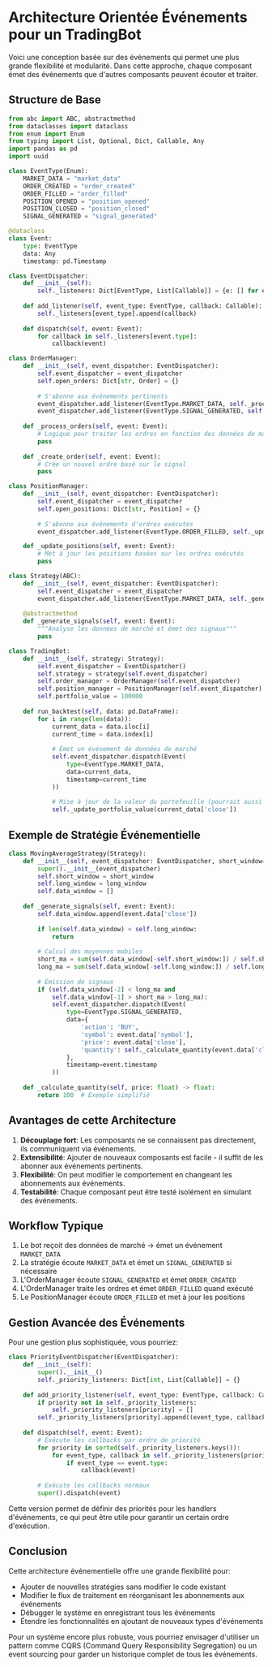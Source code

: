 # Architecture Orientée Événements pour un TradingBot

Voici une conception basée sur des événements qui permet une plus grande flexibilité et modularité. Dans cette approche, chaque composant émet des événements que d'autres composants peuvent écouter et traiter.

## Structure de Base

```python
from abc import ABC, abstractmethod
from dataclasses import dataclass
from enum import Enum
from typing import List, Optional, Dict, Callable, Any
import pandas as pd
import uuid

class EventType(Enum):
    MARKET_DATA = "market_data"
    ORDER_CREATED = "order_created"
    ORDER_FILLED = "order_filled"
    POSITION_OPENED = "position_opened"
    POSITION_CLOSED = "position_closed"
    SIGNAL_GENERATED = "signal_generated"

@dataclass
class Event:
    type: EventType
    data: Any
    timestamp: pd.Timestamp

class EventDispatcher:
    def __init__(self):
        self._listeners: Dict[EventType, List[Callable]] = {e: [] for e in EventType}
    
    def add_listener(self, event_type: EventType, callback: Callable):
        self._listeners[event_type].append(callback)
    
    def dispatch(self, event: Event):
        for callback in self._listeners[event.type]:
            callback(event)

class OrderManager:
    def __init__(self, event_dispatcher: EventDispatcher):
        self.event_dispatcher = event_dispatcher
        self.open_orders: Dict[str, Order] = {}
        
        # S'abonne aux événements pertinents
        event_dispatcher.add_listener(EventType.MARKET_DATA, self._process_orders)
        event_dispatcher.add_listener(EventType.SIGNAL_GENERATED, self._create_order)
    
    def _process_orders(self, event: Event):
        # Logique pour traiter les ordres en fonction des données de marché
        pass
    
    def _create_order(self, event: Event):
        # Crée un nouvel ordre basé sur le signal
        pass

class PositionManager:
    def __init__(self, event_dispatcher: EventDispatcher):
        self.event_dispatcher = event_dispatcher
        self.open_positions: Dict[str, Position] = {}
        
        # S'abonne aux événements d'ordres exécutés
        event_dispatcher.add_listener(EventType.ORDER_FILLED, self._update_positions)

    def _update_positions(self, event: Event):
        # Met à jour les positions basées sur les ordres exécutés
        pass

class Strategy(ABC):
    def __init__(self, event_dispatcher: EventDispatcher):
        self.event_dispatcher = event_dispatcher
        event_dispatcher.add_listener(EventType.MARKET_DATA, self._generate_signals)
    
    @abstractmethod
    def _generate_signals(self, event: Event):
        """Analyse les données de marché et émet des signaux"""
        pass

class TradingBot:
    def __init__(self, strategy: Strategy):
        self.event_dispatcher = EventDispatcher()
        self.strategy = strategy(self.event_dispatcher)
        self.order_manager = OrderManager(self.event_dispatcher)
        self.position_manager = PositionManager(self.event_dispatcher)
        self.portfolio_value = 100000
    
    def run_backtest(self, data: pd.DataFrame):
        for i in range(len(data)):
            current_data = data.iloc[i]
            current_time = data.index[i]
            
            # Émet un événement de données de marché
            self.event_dispatcher.dispatch(Event(
                type=EventType.MARKET_DATA,
                data=current_data,
                timestamp=current_time
            ))
            
            # Mise à jour de la valeur du portefeuille (pourrait aussi être événementiel)
            self._update_portfolio_value(current_data['close'])
```

## Exemple de Stratégie Événementielle

```python
class MovingAverageStrategy(Strategy):
    def __init__(self, event_dispatcher: EventDispatcher, short_window=10, long_window=50):
        super().__init__(event_dispatcher)
        self.short_window = short_window
        self.long_window = long_window
        self.data_window = []
    
    def _generate_signals(self, event: Event):
        self.data_window.append(event.data['close'])
        
        if len(self.data_window) < self.long_window:
            return
        
        # Calcul des moyennes mobiles
        short_ma = sum(self.data_window[-self.short_window:]) / self.short_window
        long_ma = sum(self.data_window[-self.long_window:]) / self.long_window
        
        # Émission de signaux
        if (self.data_window[-2] < long_ma and 
            self.data_window[-1] > short_ma > long_ma):
            self.event_dispatcher.dispatch(Event(
                type=EventType.SIGNAL_GENERATED,
                data={
                    'action': 'BUY',
                    'symbol': event.data['symbol'],
                    'price': event.data['close'],
                    'quantity': self._calculate_quantity(event.data['close'])
                },
                timestamp=event.timestamp
            ))
    
    def _calculate_quantity(self, price: float) -> float:
        return 100  # Exemple simplifié
```

## Avantages de cette Architecture

1. **Découplage fort**: Les composants ne se connaissent pas directement, ils communiquent via événements.
2. **Extensibilité**: Ajouter de nouveaux composants est facile - il suffit de les abonner aux événements pertinents.
3. **Flexibilité**: On peut modifier le comportement en changeant les abonnements aux événements.
4. **Testabilité**: Chaque composant peut être testé isolément en simulant des événements.

## Workflow Typique

1. Le bot reçoit des données de marché → émet un événement `MARKET_DATA`
2. La stratégie écoute `MARKET_DATA` et émet un `SIGNAL_GENERATED` si nécessaire
3. L'OrderManager écoute `SIGNAL_GENERATED` et émet `ORDER_CREATED`
4. L'OrderManager traite les ordres et émet `ORDER_FILLED` quand exécuté
5. Le PositionManager écoute `ORDER_FILLED` et met à jour les positions

## Gestion Avancée des Événements

Pour une gestion plus sophistiquée, vous pourriez:

```python
class PriorityEventDispatcher(EventDispatcher):
    def __init__(self):
        super().__init__()
        self._priority_listeners: Dict[int, List[Callable]] = {}
    
    def add_priority_listener(self, event_type: EventType, callback: Callable, priority: int = 0):
        if priority not in self._priority_listeners:
            self._priority_listeners[priority] = []
        self._priority_listeners[priority].append((event_type, callback))
    
    def dispatch(self, event: Event):
        # Exécute les callbacks par ordre de priorité
        for priority in sorted(self._priority_listeners.keys()):
            for event_type, callback in self._priority_listeners[priority]:
                if event_type == event.type:
                    callback(event)
        
        # Exécute les callbacks normaux
        super().dispatch(event)
```

Cette version permet de définir des priorités pour les handlers d'événements, ce qui peut être utile pour garantir un certain ordre d'exécution.

## Conclusion

Cette architecture événementielle offre une grande flexibilité pour:
- Ajouter de nouvelles stratégies sans modifier le code existant
- Modifier le flux de traitement en réorganisant les abonnements aux événements
- Débugger le système en enregistrant tous les événements
- Étendre les fonctionnalités en ajoutant de nouveaux types d'événements

Pour un système encore plus robuste, vous pourriez envisager d'utiliser un pattern comme CQRS (Command Query Responsibility Segregation) ou un event sourcing pour garder un historique complet de tous les événements.